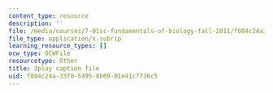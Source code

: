 ```yaml
---
content_type: resource
description: ''
file: /media/courses/7-01sc-fundamentals-of-biology-fall-2011/f084c24a33f054958b0901e41c7736c5_LvLbaVW84nE.vtt
file_type: application/x-subrip
learning_resource_types: []
ocw_type: OCWFile
resourcetype: Other
title: 3play caption file
uid: f084c24a-33f0-5495-8b09-01e41c7736c5
---
```

